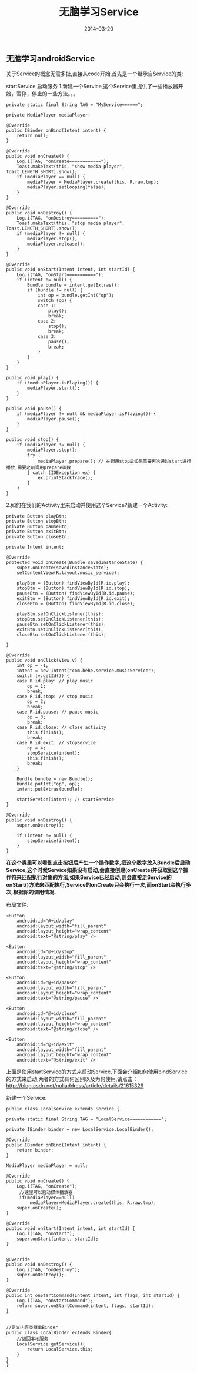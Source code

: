 ﻿---
layout: post
title: 无脑学习Service
date: 2014-03-20
categories: blog
tags: [android,service]
description: android service的简单总结。


---




## 无脑学习androidService
关于Service的概念无需多扯,直接从code开始,首先是一个继承自Service的类:

startService 启动服务
1.新建一个Service,这个Service里提供了一些播放器开始，暂停，停止的一些方法。。。

    private static final String TAG = "MyService======";  
  
    private MediaPlayer mediaPlayer;  
  
    @Override  
    public IBinder onBind(Intent intent) {  
        return null;  
    }  
  
    @Override  
    public void onCreate() {  
        Log.i(TAG, "onCreate============");  
        Toast.makeText(this, "show media player", Toast.LENGTH_SHORT).show();  
        if (mediaPlayer == null) {  
            mediaPlayer = MediaPlayer.create(this, R.raw.tmp);  
            mediaPlayer.setLooping(false);  
        }  
    }  
  
    @Override  
    public void onDestroy() {  
        Log.i(TAG, "onDestroy==========");  
        Toast.makeText(this, "stop media player", Toast.LENGTH_SHORT).show();  
        if (mediaPlayer != null) {  
            mediaPlayer.stop();  
            mediaPlayer.release();  
        }  
    }  
  
    @Override  
    public void onStart(Intent intent, int startId) {  
        Log.i(TAG, "onStart===========");  
        if (intent != null) {  
            Bundle bundle = intent.getExtras();  
            if (bundle != null) {  
                int op = bundle.getInt("op");  
                switch (op) {  
                case 1:  
                    play();  
                    break;  
                case 2:  
                    stop();  
                    break;  
                case 3:  
                    pause();  
                    break;  
                }  
            }  
        }  
    }  
  
    public void play() {  
        if (!mediaPlayer.isPlaying()) {  
            mediaPlayer.start();  
        }  
    }  
  
    public void pause() {  
        if (mediaPlayer != null && mediaPlayer.isPlaying()) {  
            mediaPlayer.pause();  
        }  
    }  
  
    public void stop() {  
        if (mediaPlayer != null) {  
            mediaPlayer.stop();  
            try {  
                mediaPlayer.prepare(); // 在调用stop后如果需要再次通过start进行播放,需要之前调用prepare函数  
            } catch (IOException ex) {  
                ex.printStackTrace();  
            }  
        }  
    } 

2.如何在我们的Activity里来启动并使用这个Service?新建一个Activity:
     
    



    private Button playBtn;  
    private Button stopBtn;  
    private Button pauseBtn;  
    private Button exitBtn;  
    private Button closeBtn;  
  
    private Intent intent;  
  
    @Override  
    protected void onCreate(Bundle savedInstanceState) {  
        super.onCreate(savedInstanceState);  
        setContentView(R.layout.music_service);  
  
        playBtn = (Button) findViewById(R.id.play);  
        stopBtn = (Button) findViewById(R.id.stop);  
        pauseBtn = (Button) findViewById(R.id.pause);  
        exitBtn = (Button) findViewById(R.id.exit);  
        closeBtn = (Button) findViewById(R.id.close);  
  
        playBtn.setOnClickListener(this);  
        stopBtn.setOnClickListener(this);  
        pauseBtn.setOnClickListener(this);  
        exitBtn.setOnClickListener(this);  
        closeBtn.setOnClickListener(this);  
  
    }  
  
    @Override  
    public void onClick(View v) {  
        int op = -1;  
        intent = new Intent("com.hehe.service.musicService");  
        switch (v.getId()) {  
        case R.id.play: // play music  
            op = 1;  
            break;  
        case R.id.stop: // stop music  
            op = 2;  
            break;  
        case R.id.pause: // pause music  
            op = 3;  
            break;  
        case R.id.close: // close activity  
            this.finish();  
            break;  
        case R.id.exit: // stopService  
            op = 4;  
            stopService(intent);  
            this.finish();  
            break;  
        }  
  
        Bundle bundle = new Bundle();  
        bundle.putInt("op", op);  
        intent.putExtras(bundle);  
  
        startService(intent); // startService  
    }  
  
    @Override  
    public void onDestroy() {  
        super.onDestroy();  
  
        if (intent != null) {  
            stopService(intent);   
        }  
    }  
    
**在这个类里可以看到点击按钮后产生一个操作数字,把这个数字放入Bundle后启动Service,这个时候Service如果没有启动,会直接创建(onCreate)并获取到这个操作符来匹配执行对象的方法,如果Service已经启动,则会直接走Service的onStart()方法来匹配执行,Service的onCreate只会执行一次,而onStart会执行多次,根据你的调用情况.**

布局文件:

<?xml version="1.0" encoding="utf-8"?>  
<LinearLayout xmlns:android="http://schemas.android.com/apk/res/android"  
    android:layout_width="fill_parent"  
    android:layout_height="fill_parent"  
    android:orientation="vertical" >  
  
    <Button  
        android:id="@+id/play"  
        android:layout_width="fill_parent"  
        android:layout_height="wrap_content"  
        android:text="@string/play" />  
  
    <Button  
        android:id="@+id/stop"  
        android:layout_width="fill_parent"  
        android:layout_height="wrap_content"  
        android:text="@string/stop" />  
  
    <Button  
        android:id="@+id/pause"  
        android:layout_width="fill_parent"  
        android:layout_height="wrap_content"  
        android:text="@string/pause" />  
  
    <Button  
        android:id="@+id/close"  
        android:layout_width="fill_parent"  
        android:layout_height="wrap_content"  
        android:text="@string/close" />  
  
    <Button  
        android:id="@+id/exit"  
        android:layout_width="fill_parent"  
        android:layout_height="wrap_content"  
        android:text="@string/exit" />  
  
</LinearLayout>  

上面是使用startService的方式来启动Service,下面会介绍如何使用bindService的方式来启动,两者的方式有何区别以及为何使用,请点击：http://blog.csdn.net/nulladdress/article/details/21615329

新建一个Service:

    public class LocalService extends Service {  
      
    private static final String TAG = "LocalService============";  
      
    private IBinder binder = new LocalService.LocalBinder();  
      
    @Override  
    public IBinder onBind(Intent intent) {  
        return binder;  
    }  
      
    MediaPlayer mediaPlayer = null;  
  
    @Override  
    public void onCreate() {  
        Log.i(TAG, "onCreate");   
         //这里可以启动媒体播放器  
         if(mediaPlayer==null)  
             mediaPlayer=MediaPlayer.create(this, R.raw.tmp);  
        super.onCreate();  
    }  
      
    @Override  
    public void onStart(Intent intent, int startId) {  
        Log.i(TAG, "onStart");   
        super.onStart(intent, startId);  
    }  
      
  
    @Override  
    public void onDestroy() {  
        Log.i(TAG, "onDestroy");   
        super.onDestroy();  
    }  
  
    @Override  
    public int onStartCommand(Intent intent, int flags, int startId) {  
        Log.i(TAG, "onStartCommand");   
        return super.onStartCommand(intent, flags, startId);  
    }  
  
  
    //定义内容类继承Binder  
    public class LocalBinder extends Binder{  
        //返回本地服务  
        LocalService getService(){  
            return LocalService.this;  
        }  
    } 
    }  


